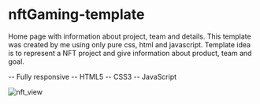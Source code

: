 # nftGaming-template
Home page with information about project, team and details.
This template was created by me using only pure css, html and javascript. 
Template idea is to represent a NFT project and give information about product, team and goal.

 -- Fully responsive
 -- HTML5
 -- CSS3 
 -- JavaScript

![nft_view](https://i.ibb.co/xCT5cpH/NFT-gaming.png)

